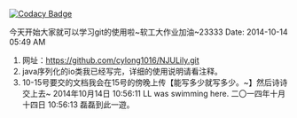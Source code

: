 
[![Codacy Badge](https://api.codacy.com/project/badge/Grade/1556cd7b62bf4e5784d4b5a91cdcbb73)](https://www.codacy.com/app/cyl19941016/NJULily?utm_source=github.com&utm_medium=referral&utm_content=cylong1016/NJULily&utm_campaign=badger)

﻿今天开始大家就可以学习git的使用啦~软工大作业加油~23333
Date: 2014-10-14 05:49 AM
1. 网址：https://github.com/cylong1016/NJULily.git
2. java序列化的io类我已经写完，详细的使用说明请看注释。
3. 10-15号要交的文档我会在15号的傍晚上传【能写多少就写多少。~】然后诗诗交上去~
2014年10月14日 10:56:11 LL was swimming here.
二〇一四年十月十四日 10:56:13 磊磊到此一遊。
